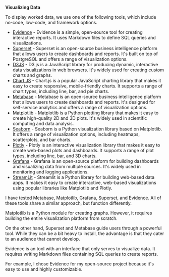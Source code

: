 **Visualizing Data**

To display worked data, we use one of the following tools, which include no-code, low-code, and framework options.

- [Evidence](https://github.com/evidence-dev/evidence) - Evidence is a simple, open-source tool for creating interactive reports. It uses Markdown files to define SQL queries and visualizations.
- [Superset](https://github.com/apache/superset) - Superset is an open-source business intelligence platform that allows users to create dashboards and reports. It's built on top of PostgreSQL and offers a range of visualization options.
- [D3JS](https://github.com/d3/d3) - D3.js is a JavaScript library for producing dynamic, interactive data visualizations in web browsers. It's widely used for creating custom charts and graphs.
- [Chart JS](https://github.com/chartjs/Chart.js) - Chart.js is a popular JavaScript charting library that makes it easy to create responsive, mobile-friendly charts. It supports a range of chart types, including line, bar, and pie charts.
- [Metabase](https://github.com/metabase/metabase) - Metabase is an open-source business intelligence platform that allows users to create dashboards and reports. It's designed for self-service analytics and offers a range of visualization options.
- [Matplotlib](https://github.com/matplotlib/matplotlib) - Matplotlib is a Python plotting library that makes it easy to create high-quality 2D and 3D plots. It's widely used in scientific computing and data analysis.
- [Seaborn](https://github.com/mwaskom/seaborn) - Seaborn is a Python visualization library based on Matplotlib. It offers a range of visualization options, including heatmaps, scatterplots, and bar charts.
- [Plotly](https://github.com/plotly/plotly.py) - Plotly is an interactive visualization library that makes it easy to create web-based plots and dashboards. It supports a range of plot types, including line, bar, and 3D charts.
- [Grafana](https://github.com/grafana/grafana) - Grafana is an open-source platform for building dashboards and visualizing data from multiple sources. It's widely used in monitoring and logging applications.
- [StreamLit](https://github.com/streamlit/streamlit) - Streamlit is a Python library for building web-based data apps. It makes it easy to create interactive, web-based visualizations using popular libraries like Matplotlib and Plotly.

I have tested Metabase, Matplotlib, Grafana, Superset, and Evidence. All of these tools share a similar approach, but function differently.

Matplotlib is a Python module for creating graphs. However, it requires building the entire visualization platform from scratch.

On the other hand, Superset and Metabase guide users through a powerful tool. While they can be a bit heavy to install, the advantage is that they cater to an audience that cannot develop.

Evidence is an tool with an interface that only serves to visualize data. It requires writing Markdown files containing SQL queries to create reports.

For example, I chose Evidence for my open-source project because it's easy to use and highly customizable.
